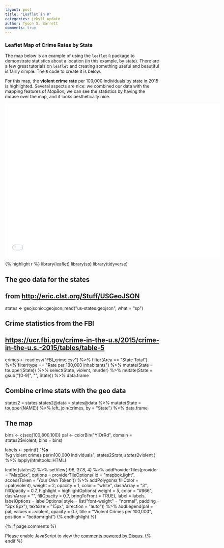 ```yaml
---
layout: post
title: "Leaflet in R"
categories: jekyll update
author: Tyson S. Barrett
comments: true
---
```


### Leaflet Map of Crime Rates by State

The map below is an example of using the `leaflet` `R` package to demonstrate statistics about a location (in this example, by state). There are a few great tutorials on `leaflet` and creating something useful and beautiful is fairly simple. The `R` code to create it is below.

For this map, the **violent crime rate** per 100,000 individuals by state in 2015 is highlighted. Several aspects are nice: we combined our data with the mapping features of *MapBox*, we can see the statistics by having the mouse over the map, and it looks aesthetically nice.

<iframe src="//rstudio-pubs-static.s3.amazonaws.com/253525_f1581dcd3a3f40dcacae8ea196b1b2ff.html" style="border: none; width: 700px; height: 500px"></iframe>


{% highlight r %}
library(leaflet)
library(sp)
library(tidyverse)

## The geo data for the states
## from http://eric.clst.org/Stuff/USGeoJSON
states <- geojsonio::geojson_read("us-states.geojson", what = "sp")

## Crime statistics from the FBI
## https://ucr.fbi.gov/crime-in-the-u.s/2015/crime-in-the-u.s.-2015/tables/table-5
crimes <- read.csv("FBI_crime.csv") %>%
  filter(Area == "State Total") %>%
  filter(type == "Rate per 100,000 inhabitants") %>%
  mutate(State = toupper(State)) %>%
  select(State, violent, murder) %>%
  mutate(State = gsub("[0-9]", "", State)) %>%
  data.frame

## Combine crime stats with the geo data
states2 = states
states2@data = states@data %>%
  mutate(State = toupper(NAME)) %>%
  left_join(crimes, by = "State") %>%
  data.frame

## The map
bins <- c(seq(100,800,100))
pal <- colorBin("YlOrRd", domain = states2$violent, bins = bins)

labels <- sprintf(
  "<strong>%s</strong><br/>%g violent crimes per\n100,000 individuals",
  states2$State, states2$violent
) %>% lapply(htmltools::HTML)

leaflet(states2) %>%
  setView(-96, 37.8, 4) %>%
  addProviderTiles(provider = "MapBox", options = providerTileOptions(
    id = "mapbox.light",
    accessToken = 'Your Own Token')) %>%
  addPolygons(
    fillColor = ~pal(violent),
    weight = 2,
    opacity = 1,
    color = "white",
    dashArray = "3",
    fillOpacity = 0.7,
    highlight = highlightOptions(
      weight = 5,
      color = "#666",
      dashArray = "",
      fillOpacity = 0.7,
      bringToFront = TRUE),
    label = labels,
    labelOptions = labelOptions(
      style = list("font-weight" = "normal", padding = "3px 8px"),
      textsize = "15px",
      direction = "auto")) %>%
  addLegend(pal = pal, 
            values = ~violent, 
            opacity = 0.7, 
            title = "Violent Crimes per 100,000",
            position = "bottomright")
{% endhighlight %}


{% if page.comments %} 
<div id="disqus_thread"></div>
<script>
    /**
     *  RECOMMENDED CONFIGURATION VARIABLES: EDIT AND UNCOMMENT THE SECTION BELOW TO INSERT DYNAMIC VALUES FROM YOUR PLATFORM OR CMS.
     *  LEARN WHY DEFINING THESE VARIABLES IS IMPORTANT: https://disqus.com/admin/universalcode/#configuration-variables
     */
    /*
    var disqus_config = function () {
        this.page.url = page.url;  // Replace PAGE_URL with your page's canonical URL variable
        this.page.identifier = page.identifer; // Replace PAGE_IDENTIFIER with your page's unique identifier variable
    };
    */
    (function() {  // DON'T EDIT BELOW THIS LINE
        var d = document, s = d.createElement('script');
        
        s.src = '//tysonstanley.disqus.com/embed.js';
        
        s.setAttribute('data-timestamp', +new Date());
        (d.head || d.body).appendChild(s);
    })();
</script>
<noscript>Please enable JavaScript to view the <a href="https://disqus.com/?ref_noscript" rel="nofollow">comments powered by Disqus.</a></noscript>
{% endif %}


